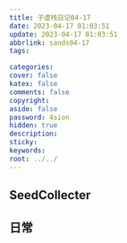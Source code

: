 ```yaml
---
title: 子虚栈日记04-17
date: 2023-04-17 01:03:51
update: 2023-04-17 01:03:51
abbrlink: sands04-17
tags:

categories:
cover: false
katex: false
comments: false
copyright:
aside: false
password: 4sion
hidden: true
description: 
sticky: 
keywords:
root: ../../
---
```


## SeedCollecter


## 日常